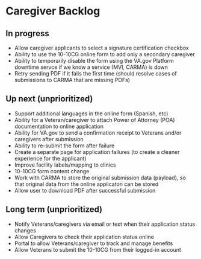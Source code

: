 # Caregiver Backlog

## In progress
- Allow caregiver applicants to select a signature certification checkbox
- Ability to use the 10-10CG online form to add only a secondary caregiver
- Ability to temporarily disable the form using the VA.gov Platform downtime servce if we know a service (MVI, CARMA) is down
- Retry sending PDF if it fails the first time (should resolve cases of submissions to CARMA that are missing PDFs)

## Up next (unprioritized)

- Support additional languages in the online form (Spanish, etc)
- Ability for a Veteran/caregiver to attach Power of Attorney (POA) documentation to online application
- Ability for VA.gov to send a confirmation receipt to Veterans and/or caregivers after submission
- Ability to re-submit the form after failure
- Create a separate page for application failures (to create a cleaner experience for the applicant)
- Improve facility labels/mapping to clinics
- 10-10CG form content change
- Work with CARMA to store the original submission data (payload), so that original data from the online applicaton can be stored
- Allow user to download PDF after successful submission

## Long term (unprioritized) 
- Notify Veterans/caregivers via email or text when their application status changes
- Allow Caregivers to check their application status online
- Portal to allow Veterans/caregiver to track and manage benefits
- Allow Veterans to submit the 10-10CG from their logged-in account
